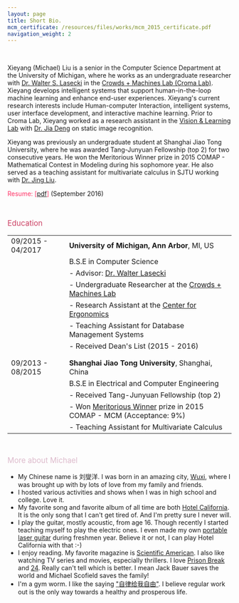 ```yaml
---
layout: page
title: Short Bio.
mcm_certificate: /resources/files/works/mcm_2015_certificate.pdf
navigation_weight: 2
---
```


<br>

<!-- {% include typed.html %} -->


Xieyang (Michael) Liu is a senior in the Computer Science Department at the University of Michigan, where he works as an undergraduate researcher with [Dr. Walter S. Lasecki](https://web.eecs.umich.edu/~wlasecki/) in the [Crowds + Machines Lab (Croma Lab)](http://web.eecs.umich.edu/~wlasecki/croma.html). Xieyang develops intelligent systems that support human-in-the-loop machine learning and enhance end-user experiences.  Xieyang's current research interests include Human-computer Interaction, intelligent systems, user interface development, and interactive machine learning. Prior to Croma Lab, Xieyang worked as a research assistant in the [Vision & Learning Lab](https://vl-lab.eecs.umich.edu) with [Dr. Jia Deng](http://web.eecs.umich.edu/~jiadeng/) on static image recognition.

Xieyang was previously an undergraduate student at Shanghai Jiao Tong University, where he was awarded Tang-Junyuan Fellowship (top 2) for two consecutive years. He won the Meritorious Winner prize in 2015 COMAP - Mathematical Contest in Modeling during his sophomore year. He also served as a teaching assistant for multivariate calculus in SJTU working with [Dr. Jing Liu](http://umji.sjtu.edu.cn/faculty/jing-liu/).

<p><span style="color:#FF3366">Resume: [</span><a href="{{ site.resume }}">pdf</a><span style="color:#FF3366">]</span> (September 2016)</p>

<br/>
<p style="color: #C46; font-size: 1.2em;">Education</p>

<table border="0">
  <tr>
    <td>09/2015 - 04/2017</td>
    <td><strong>University of Michigan, Ann Arbor</strong>, MI, US</td>
  </tr>
  <tr>
    <td></td>
    <td>B.S.E in Computer Science</td>
  </tr>
  <tr>
    <td></td>
    <td>- Advisor: <a href="https://web.eecs.umich.edu/~wlasecki/">Dr. Walter Lasecki</a></td>
  </tr>
  <tr>
    <td></td>
    <td>- Undergraduate Researcher at the <a href="http://web.eecs.umich.edu/~wlasecki/croma.html">Crowds + Machines Lab</a></td>
  </tr>
  <tr>
    <td></td>
    <td>- Research Assistant at the <a href="http://c4e.engin.umich.edu">Center for Ergonomics</a></td>
  </tr>
  <tr>
    <td></td>
    <td>- Teaching Assistant for Database Management Systems</td>
  </tr>
  <tr>
    <td></td>
    <td>- Received Dean's List (2015 - 2016)</td>
  </tr>




  <tr>
    <td></td>
    <td></td>
  </tr>
  <tr>
    <td></td>
    <td></td>
  </tr>

  <tr>
    <td>09/2013 - 08/2015</td>
    <td><strong>Shanghai Jiao Tong University</strong>, Shanghai, China</td>
  </tr>
  <tr>
    <td></td>
    <td>B.S.E in Electrical and Computer Engineering</td>
  </tr>
  <tr>
    <td></td>
    <td>- Received Tang-Junyuan Fellowship (top 2)</td>
  </tr>
  <tr>
    <td></td>
    <td>- Won <a href="{{ page.mcm_certificate }}">Meritorious Winner</a> prize in 2015 COMAP - MCM (Acceptance: 9%)</td>
  </tr>
  <tr>
    <td></td>
    <td>- Teaching Assistant for Multivariate Calculus</td>
  </tr>
</table>

<br/>
<p style="color: #dbc; font-size: 1.2em;">More about Michael</p>

- My Chinese name is 刘燮洋. I was born in an amazing city, [Wuxi](https://goo.gl/maps/V6MFTpQe3Un), where I was brought up with by lots of love from my family and friends.
- I hosted various activities and shows when I was in high school and college. Love it.
- My favorite song and favorite album of all time are both [Hotel California](https://en.wikipedia.org/wiki/Hotel_California). It is the only song that I can't get tired of. And I'm pretty sure I never will.
- I play the guitar, mostly acoustic, from age 16. Though recently I started teaching myself to play the electric ones. I even made my own [portable laser guitar](https://youtu.be/EAGU8Xj4gFk) during freshmen year. Believe it or not, I can play Hotel California with that :-)
- I enjoy reading. My favorite magazine is [Scientific American](https://www.scientificamerican.com). I also like watching TV series and movies, especially thrillers. I love [Prison Break](http://www.fox.com/prisonbreak) and [24](https://en.wikipedia.org/wiki/24_(TV_series)). Really can't tell which is better. I mean Jack Bauer saves the world and Michael Scofield saves the family!
- I'm a gym worm. I like the saying ["自律给我自由"](https://translate.google.com/#auto/en/自律给我自由). I believe regular work out is the only way towards a healthy and prosperous life.



<!--
I'm a senior undergraduate student at the [University of Michigan](https://www.umich.edu/) in the [Computer Science and Engineering](http://eecs.umich.edu/cse/) department. I'm currently a research assistant at the University of Michigan [Croma Lab](http://web.eecs.umich.edu/~wlasecki/croma.html) under the supervision of [Prof Walter S. Lasecki](https://web.eecs.umich.edu/~wlasecki/). My research interests are computer vision, machine learning, and web-development. I would like to be a software engineer upon graduation.

During my junior year in Michigan, I served as a research assistant at the University of Michigan [Artificial Intelligence Lab](https://www.eecs.umich.edu/ai/) under the supervision of [Prof Jia Deng](http://web.eecs.umich.edu/~jiadeng/).

Before that, I was an ECE student at the [University of Michigan - Shanghai Jiao Tong University Joint Institute](http://www.umji.sjtu.edu.cn/en/). During my time there, I served as a teaching assistant for the course Vv255 Applied Calculus III under the supervision of [Dr. Jing Liu](http://umji.sjtu.edu.cn/faculty/jing-liu/). I was also a member of the [UM-SJTU JI Honor Council](http://umji.sjtu.edu.cn/academics/academic-integrity/).
-->



<!--<p class="message">
  Hey there! This page is included as an example. Feel free to customize it for your own use upon downloading. Carry on!
</p>-->

<!--
In the novel, *The Strange Case of Dr. Jeykll and Mr. Hyde*, Mr. Poole is Dr. Jekyll's virtuous and loyal butler. Similarly, Poole is an upstanding and effective butler that helps you build Jekyll themes. It's made by [@mdo](https://twitter.com/mdo).

There are currently two themes built on Poole:

* [Hyde](http://hyde.getpoole.com)
* [Lanyon](http://lanyon.getpoole.com)

Learn more and contribute on [GitHub](https://github.com/poole).

## Setup

Some fun facts about the setup of this project include:

* Built for [Jekyll](http://jekyllrb.com)
* Developed on GitHub and hosted for free on [GitHub Pages](https://pages.github.com)
* Coded with [Sublime Text 2](http://sublimetext.com), an amazing code editor
* Designed and developed while listening to music like [Blood Bros Trilogy](https://soundcloud.com/maddecent/sets/blood-bros-series)

Have questions or suggestions? Feel free to [open an issue on GitHub](https://github.com/poole/issues/new) or [ask me on Twitter](https://twitter.com/mdo).

Thanks for reading!

-->
